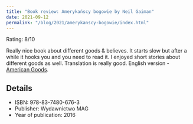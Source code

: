 ```yaml
---
title: "Book review: Amerykańscy bogowie by Neil Gaiman"
date: 2021-09-12
permalink: "/blog/2021/amerykanscy-bogowie/index.html"
---
```


Rating: 8/10

Really nice book about different goods & believes. It starts slow but after a while it hooks you and
you need to read it. I enjoyed short stories about different goods as well. Translation is really good.
English version - [American Goods](https://www.goodreads.com/book/show/30165203-american-gods).

## Details

- ISBN: 978-83-7480-676-3
- Publisher: Wydawnictwo MAG
- Year of publication: 2016
